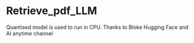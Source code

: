 # Retrieve_pdf_LLM

Quantised model is used to run in CPU. Thanks to Bloke Hugging Face and AI anytime channel
